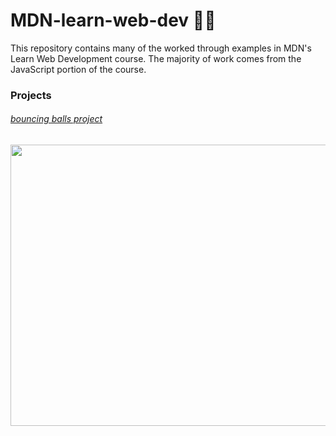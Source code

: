 # MDN-learn-web-dev 👨‍💻
This repository contains many of the worked through examples in MDN's Learn Web Development course. The majority of work comes from the JavaScript portion of the course. 

### Projects

###### [bouncing balls project](https://github.com/daniel-covelli/MDN-learn-web-dev/tree/master/js-objects/bounding-balls)
<img src="https://i.gyazo.com/9ee25c3d8ef0040ab72341b80d477c07.gif" width="900" height="450" />
